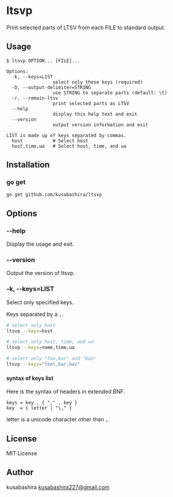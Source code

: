 ltsvp
=====

Print selected parts of LTSV from each FILE to standard output.

Usage
-----

```
$ ltsvp OPTION... [FILE]...

Options:
  -k, --keys=LIST
                 select only these keys (required)
  -D, --output-delimiter=STRING
                 use STRING to separate parts (default: \t)
  -r, --remain-ltsv
                 print selected parts as LTSV
  --help
                 display this help text and exit
  --version
                 output version information and exit

LIST is made up of keys separated by commas.
  host           # Select host
  host,time,ua   # Select host, time, and ua
```

Installation
------------

### go get

```
go get github.com/kusabashira/ltsvp
```

Options
-------

### --help

Display the usage and exit.

### --version

Output the version of ltsvp.

### -k, --keys=LIST

Select only specified keys.

Keys separated by a `,`.

```sh
# select only host
ltsvp --keys=host

# select only host, time, and ua
ltsvp --keys=name,time,ua

# select only "foo,bar" and "baz"
ltsvp --keys="foo\,bar,baz"
```

#### syntax of keys list

Here is the syntax of headers in extended BNF.

```
keys = key , { "," , key }
key  = { letter | "\," }
```

letter is a unicode character other than `,`.

License
-------

MIT License

Author
------

kusabashira <kusabashira227@gmail.com>
